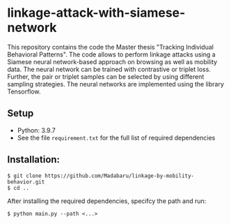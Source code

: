 # linkage-attack-with-siamese-network
This repository contains the code the Master thesis "Tracking Individual Behavioral Patterns". The code allows to perform linkage attacks using a Siamese neural network-based approach on browsing as well as mobility data.
The neural network can be trained with contrastive or triplet loss. Further, the pair or triplet samples can be selected by using different sampling strategies. The neural networks are implemented using the library Tensorflow.

## Setup 
* Python: 3.9.7
* See the file `requirement.txt` for the full list of required dependencies

## Installation:
```
$ git clone https://github.com/Madabaru/linkage-by-mobility-behavior.git
$ cd ..
```
After installing the required dependencies, specifcy the path and run:
```
$ python main.py --path <...>
```
